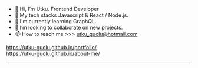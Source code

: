- 👋 Hi, I’m Utku. Frontend Developer
- 👀 My tech stacks Javascript & React / Node.js.
- 🌱 I'm currently learning GraphQL.
- 💞️ I’m looking to collaborate on new projects.
- 📫 How to reach me >>> utku_guclu@hotmail.com

<!---
utku-guclu/utku-guclu is a ✨ special ✨ repository because its `README.md` (this file) appears on your GitHub profile.
You can click the Preview link to take a look at your changes.
--->
https://utku-guclu.github.io/portfolio/ <br> https://utku-guclu.github.io/about-me/
<hr>

